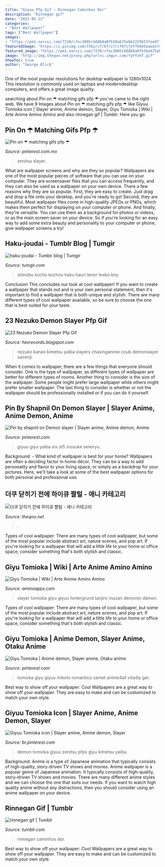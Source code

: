 ```yaml
---
title: "Giyuu Pfp Gif ~ Rinnegan Caminhos Dor"
description: "Rinnegan gif"
date: "2022-05-22"
categories:
- "Best Wallpaper"
tags: ["Best Wallpaper"]
images:
- "https://pm1.narvii.com/7230/cfec3005cb88b8a0fb38a675eb62225b53fee8f1r1-1200-636v2_hq.jpg"
featuredImage: "https://i.pinimg.com/736x/cf/6f/c7/cf6fc7eff6493eaee1fd844a0313e7d1.jpg"
featured_image: "https://pm1.narvii.com/7230/cfec3005cb88b8a0fb38a675eb62225b53fee8f1r1-1200-636v2_hq.jpg"
image: "http://img.theqoo.net/proxy.php?url=i.imgur.com/YyFYxhT.gif"
ShowToc: true
author: "George Blick"
---
```



One of the most popular resolutions for desktop wallpaper is 1280x1024. This resolution is commonly used on laptops and moderndesktop computers, and offers a great image quality.

	

		
searching about Pin on ☂ matching gifs pfp ☂ you've came to the right web. We have 9 Images about Pin on ☂ matching gifs pfp ☂ like Giyuu Tomioka icon | Slayer anime, Anime demon, Slayer, Giyu Tomioka | Wiki | Arte Anime Amino Amino and also rinnegan gif | Tumblr. Here you go:
		
    
## Pin On ☂ Matching Gifs Pfp ☂

<img loading=lazy src="https://i.pinimg.com/736x/4c/37/23/4c3723d075cd949ed227d69c72e1f878.jpg" onerror="this.onerror=null;this.src='https://tse3.mm.bing.net/th?id=OIP.J5ZIUW9S_1Hc-MTCYuAkTQHaHG&amp;pid=15.1';" alt="Pin on ☂ matching gifs pfp ☂">

_Source: pinterest.com.mx_

>zenitsu slayer. 

	

What are wallpaper screens and why are they so popular?
Wallpapers are one of the most popular pieces of software that you can use on your computer. They are screensaver files that you can access frequently, and they can also be used as a wallpaper on your own device. There a few reasons why they are so popular. First, they are easy to create. Just drag and drop a file onto your desktop, and you're ready to go! Second, they are beautiful. Most wallpaper files come in high-quality JPEGs or PNGs, which makes them perfect for displaying on your computer or phone. And finally, they're versatile. You can use them as a background for photos or videos, or as the main screen saver on your device. So if you're looking for an easy way to add some extra beauty and personality to your computer or phone, give wallpaper screens a try!

    
## Haku-joudai - Tumblr Blog | Tumgir

<img loading=lazy src="https://64.media.tumblr.com/94d13b1808b4ebd56f156c6c61282a9b/801c45eed9ad8545-79/s640x960/cb60d6b51829e5183f37083b96db7ce39e24252f.jpg" onerror="this.onerror=null;this.src='https://tse1.mm.bing.net/th?id=OIP.ktUO_YluRwdg5U8kxjmUwAHaHa&amp;pid=15.1';" alt="haku-joudai - Tumblr blog | Tumgir">

_Source: tumgir.com_

>shinobu kocho kochou haku haori tenor lesbo kny. 

	

Conclusion
This concludes our look at cool wallpaper! If you want to create a wallpaper that stands out and is your own personal statement, then it's important to find a wallpaper that is both unique and stylish. There are many different types of cool wallpaper available, so be sure to choose the one that is best suited for your taste.

    
## 23 Nezuko Demon Slayer Pfp Gif

<img loading=lazy src="https://i.pinimg.com/originals/d3/3b/d6/d33bd6d9a398bcffbb9fceb0176bc5a6.jpg" onerror="this.onerror=null;this.src='https://tse2.mm.bing.net/th?id=OIP.IzanvRklVk5vR8XFGOatowHaEK&amp;pid=15.1';" alt="23 Nezuko Demon Slayer Pfp Gif">

_Source: hexrecords.blogspot.com_

>nezuko kanao kimetsu yaiba slayers chasinganime coub demonslayer sairenji. 

	

When it comes to wallpaper, there are a few things that everyone should consider. One is the type of wallpaper, as different types of wallpaper are better for different types of rooms. Another thing to consider is the size of the wallpaper. Some people might prefer large wallpaper while others might prefer smaller wallpaper. The last thing to consider is whether or not the wallpaper should be professionally installed or if you can do it yourself.

    
## Pin By Shapnil On Demon Slayer | Slayer Anime, Anime Demon, Anime

<img loading=lazy src="https://i.pinimg.com/736x/cf/6f/c7/cf6fc7eff6493eaee1fd844a0313e7d1.jpg" onerror="this.onerror=null;this.src='https://tse1.mm.bing.net/th?id=OIP.dY5C8ElcGzCJnUGTxCJufwHaEK&amp;pid=15.1';" alt="Pin by shapnil on Demon slayer | Slayer anime, Anime demon, Anime">

_Source: pinterest.com_

>giyuu giyu yaiba xix ot5 inosuke seieiryu. 

	

Background: - What kind of wallpaper is best for your home?
Wallpapers are often a deciding factor in home décor. They can be a way to add personality and flavor to your living space, or simply as a backdrop for your pictures. Here, we'll take a look at some of the best wallpaper options for both personal and professional use.

    
## 더쿠 닫히기 전에 하이큐 짤털 - 애니 카테고리

<img loading=lazy src="http://img.theqoo.net/proxy.php?url=i.imgur.com/YyFYxhT.gif" onerror="this.onerror=null;this.src='https://tse2.mm.bing.net/th?id=OIP.J6em49VcN3J-ylcXi7HXmwHaEO&amp;pid=15.1';" alt="더쿠 닫히기 전에 하이큐 짤털 - 애니 카테고리">

_Source: theqoo.net_

>. 

	

Types of cool wallpaper:
There are many types of cool wallpaper, but some of the most popular include abstract art, nature scenes, and pop art. If you're looking for a wallpaper that will add a little life to your home or office space, consider something that's both stylish and classic.

    
## Giyu Tomioka | Wiki | Arte Anime Amino Amino

<img loading=lazy src="https://pm1.narvii.com/7230/cfec3005cb88b8a0fb38a675eb62225b53fee8f1r1-1200-636v2_hq.jpg" onerror="this.onerror=null;this.src='https://tse2.mm.bing.net/th?id=OIP.qqCfaWwlFLVaPFmS_nTOegHaD6&amp;pid=15.1';" alt="Giyu Tomioka | Wiki | Arte Anime Amino Amino">

_Source: aminoapps.com_

>slayer tomioka giyu giyuu hintergrund tanjiro muzan demonio dämon. 

	

Types of cool wallpaper:
There are many types of cool wallpaper, but some of the most popular include abstract art, nature scenes, and pop art. If you're looking for a wallpaper that will add a little life to your home or office space, consider something that's both stylish and classic.

    
## Giyu Tomioka | Anime Demon, Slayer Anime, Otaku Anime

<img loading=lazy src="https://i.pinimg.com/736x/c4/82/bc/c482bcf110ad00beb1409205a00f22cc.jpg" onerror="this.onerror=null;this.src='https://tse4.mm.bing.net/th?id=OIP.HcgmAGEIL7-gXXldgoVbCAAAAA&amp;pid=15.1';" alt="Giyu Tomioka | Anime demon, Slayer anime, Otaku anime">

_Source: pinterest.com_

>tomioka giyu giyuu mikoto romantico samet anime4all vitadiy ger. 

	

Best way to show off your wallpaper:
Cool Wallpapers are a great way to show off your wallpaper. They are easy to make and can be customized to match your own style.

    
## Giyuu Tomioka Icon | Slayer Anime, Anime Demon, Slayer

<img loading=lazy src="https://i.pinimg.com/736x/91/0f/09/910f0915d26821f3001943c319280140.jpg" onerror="this.onerror=null;this.src='https://tse1.mm.bing.net/th?id=OIP.CI0nfxgtcqEhmdUl1S4SLQHaHa&amp;pid=15.1';" alt="Giyuu Tomioka icon | Slayer anime, Anime demon, Slayer">

_Source: br.pinterest.com_

>demon tomioka giyuu zenitsu pfps giyu kimetsu yaiba. 

	

Background: Anime is a type of Japanese animation that typically consists of high-quality, story-driven TV shows and movies.
Anime wallpaper is a popular genre of Japanese animation. It typically consists of high-quality, story-driven TV shows and movies. There are many different anime styles and we can choose the one that suits our needs. If you want to watch high quality anime without any distractions, then you should consider using an anime wallpaper on your device.

    
## Rinnegan Gif | Tumblr

<img loading=lazy src="https://66.media.tumblr.com/59faaeb3ae8547e4269ec7ee66899ecc/tumblr_pc50ideRdF1tg8peeo1_500.gifv" onerror="this.onerror=null;this.src='https://tse3.mm.bing.net/th?id=OIP.BYt2HEWIm-GTksmpWHsNzwHaEI&amp;pid=15.1';" alt="rinnegan gif | Tumblr">

_Source: tumblr.com_

>rinnegan caminhos dor. 

	

Best way to show off your wallpaper:
Cool Wallpapers are a great way to show off your wallpaper. They are easy to make and can be customized to match your own style.

